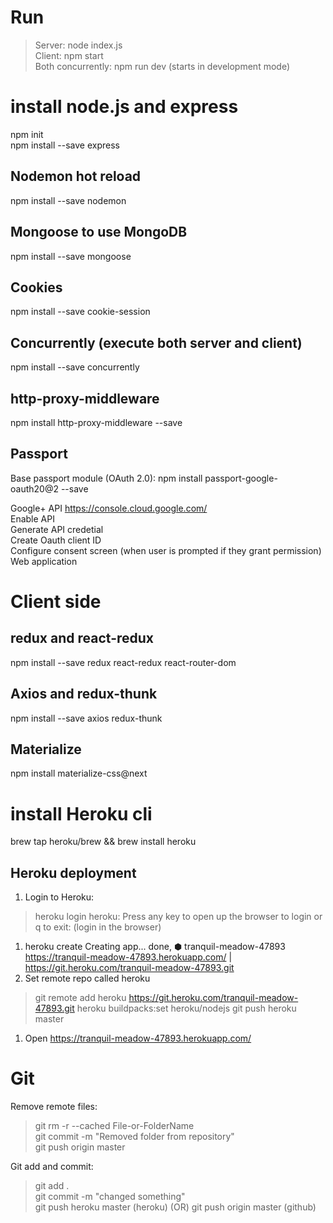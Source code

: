 
    
# Run                 
> Server: node index.js      
> Client: npm start         
> Both concurrently: npm run dev (starts in development mode)    

# install node.js and express
npm init         
npm install --save express   

## Nodemon hot reload
npm install --save nodemon 

## Mongoose to use MongoDB
npm install --save mongoose    

## Cookies     
npm install --save cookie-session

## Concurrently (execute both server and client)
npm install --save concurrently

## http-proxy-middleware
npm install http-proxy-middleware --save

## Passport 
Base passport module (OAuth 2.0): 
npm install passport-google-oauth20@2 --save

Google+ API https://console.cloud.google.com/        
Enable API       
Generate API credetial      
Create Oauth client ID       
Configure consent screen (when user is prompted if they grant permission)
Web application

# Client side 

## redux and react-redux
npm install --save redux react-redux react-router-dom

## Axios and redux-thunk      
npm install --save axios redux-thunk

## Materialize 
npm install materialize-css@next

# install Heroku cli 
brew tap heroku/brew && brew install heroku

## Heroku deployment 
1. Login to Heroku:     
> heroku login 
heroku: Press any key to open up the browser to login or q to exit: 
(login in the browser)
1. heroku create 
Creating app... done, ⬢ tranquil-meadow-47893
https://tranquil-meadow-47893.herokuapp.com/ | https://git.heroku.com/tranquil-meadow-47893.git
1. Set remote repo called heroku 
> git remote add heroku https://git.heroku.com/tranquil-meadow-47893.git
> heroku buildpacks:set heroku/nodejs
> git push heroku master    
1. Open https://tranquil-meadow-47893.herokuapp.com/

# Git
Remove remote files:        
> git rm -r --cached File-or-FolderName       
> git commit -m "Removed folder from repository"       
> git push origin master         

Git add and commit:       
> git add .         
> git commit -m "changed something"        
> git push heroku master (heroku) (OR) git push origin master (github)        


